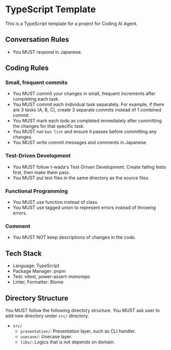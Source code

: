 # TypeScript Template

This is a TypeScript template for a project for Coding AI Agent.

## Conversation Rules

- You MUST respond in Japanese.

## Coding Rules

### Small, frequent commits

- You MUST commit your changes in small, frequent increments after completing each task.
- You MUST commit each individual task separately. For example, if there are 3 tasks (A, B, C), create 3 separate commits instead of 1 combined commit.
- You MUST mark each todo as completed immediately after committing the changes for that specific task.
- You MUST run `bun lint` and ensure it passes before committing any changes.
- You MUST write commit messages and comments in Japanese.

### Test-Driven Development

- You MUST follow t-wada's Test-Driven Development. Create failing tests first, then make them pass.
- You MUST put test files in the same directory as the source files.

### Functional Programming

- You MUST use function instead of class.
- You MUST use tagged union to represent errors instead of throwing errors.

### Comment

- You MUST NOT keep descriptions of changes in the code.

## Tech Stack

- Language: TypeScript
- Package Manager: pnpm
- Test: vitest, power-assert-monorepo
- Linter, Formatter: Biome

## Directory Structure

You MUST follow the following directory structure. You MUST ask user to add new directory under `src/` directory.

- `src/`
  - `presentation/`: Presentation layer, such as CLI handler.
  - `usecase/`: Usecase layer.
  - `libs/`: Logics that is not depends on domain.
